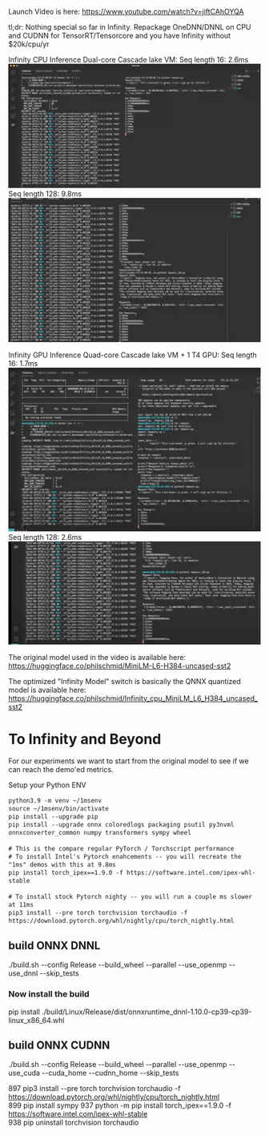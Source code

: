 Launch Video is here: https://www.youtube.com/watch?v=jiftCAhOYQA

tl;dr: Nothing special so far in Infinity. Repackage OneDNN/DNNL on CPU and CUDNN for TensorRT/Tensorcore and you have Infinity without $20k/cpu/yr

Infinity CPU Inference Dual-core Cascade lake VM:
Seq length 16:  2.6ms
![cpu 16](images/cpu_16_2_5ms.png)
Seq length 128:  9.8ms
![gpu 128](images/cpu_9_7ms.png)

Infinity GPU Inference Quad-core Cascade lake VM + 1 T4 GPU:
Seq length 16:  1.7ms
![cpu 16](images/gpu_16_1_7ms.png)
Seq length 128:  2.6ms
![gpu 128](images/gpu_128_2_6ms.png)


The original model used in the video is available here: https://huggingface.co/philschmid/MiniLM-L6-H384-uncased-sst2

The optimized "Infinity Model" switch is basically the QNNX quantized model is available here:
	https://huggingface.co/philschmid/Infinity_cpu_MiniLM_L6_H384_uncased_sst2

# To Infinity and Beyond
For our experiments we want to start from the original model to see if we can reach the demo'ed metrics. 

Setup your Python ENV
```
python3.9 -m venv ~/1msenv
source ~/1msenv/bin/activate
pip install --upgrade pip
pip install --upgrade onnx coloredlogs packaging psutil py3nvml onnxconverter_common numpy transformers sympy wheel

# This is the compare regular PyTorch / Torchscript performance
# To install Intel's Pytorch enahcements -- you will recreate the "1ms" demos with this at 9.8ms
pip install torch_ipex==1.9.0 -f https://software.intel.com/ipex-whl-stable

# To install stock Pytorch nighty -- you will run a couple ms slower at 11ms
pip3 install --pre torch torchvision torchaudio -f https://download.pytorch.org/whl/nightly/cpu/torch_nightly.html

```

## build ONNX DNNL
./build.sh --config Release --build_wheel --parallel --use_openmp --use_dnnl --skip_tests

### Now install the build
pip install ./build/Linux/Release/dist/onnxruntime_dnnl-1.10.0-cp39-cp39-linux_x86_64.whl

## build ONNX CUDNN

./build.sh --config Release --build_wheel --parallel --use_openmp --use_cuda --cuda_home --cudnn_home --skip_tests



  897  pip3 install --pre torch torchvision torchaudio -f https://download.pytorch.org/whl/nightly/cpu/torch_nightly.html                                               
  899  pip install sympy
  937  python -m pip install torch_ipex==1.9.0 -f https://software.intel.com/ipex-whl-stable                                                                            
  938  pip uninstall torchvision torchaudio
